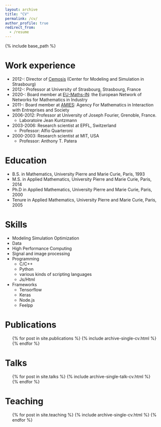 ```yaml
---
layout: archive
title: "CV"
permalink: /cv/
author_profile: true
redirect_from:
  - /resume
---
```


{% include base_path %}

Work experience
======
* 2012-: Director of [Cemosis](https://cemosis.fr) (Center for Modeling and Simulation in Strasbourg)  
* 2012-: Professor at University of Strasbourg, Strasbourg, France
* 2020-: Board member at [EU-Maths-IN](https://www.eu-maths-in.eu/): the European Network of Networks for Mathematics in Industry
* 2011-: Board member at [AMIES](https://www.agence-maths-entreprises.fr/): Agency For Mathematics in Interaction with Entreprises and Society
* 2006-2012: Professor at University of Joseph Fourier, Grenoble, France. 
  * Laboratoire Jean Kuntzmann
* 2003-2006: Research scientist at EPFL, Switzerland
  * Professor: Alfio Quarteroni
* 2000-2003: Research scientist at MIT, USA
  * Professor: Anthony T. Patera

Education
======
* B.S. in Mathematics, University Pierre and Marie Curie, Paris, 1993
* M.S. in Applied Mathematics, University Pierre and Marie Curie, Paris, 2014
* Ph.D in Applied Mathematics, University Pierre and Marie Curie, Paris, 2000 
* Tenure in Applied Mathematics, University Pierre and Marie Curie, Paris, 2005


Skills
======
* Modeling Simulation Optimization
* Data
* High Performance Computing
* Signal and image processing
* Programming
  * C/C++
  * Python
  * various kinds of scripting languages
  * Js/Html
* Frameworks
  * Tensorflow
  * Keras
  * Node.js
  * Feelpp

Publications
======
  <ul>{% for post in site.publications %}
    {% include archive-single-cv.html %}
  {% endfor %}</ul>
  
Talks
======
   <ul>{% for post in site.talks %}
     {% include archive-single-talk-cv.html %}
   {% endfor %}</ul>
  
Teaching
======
  <ul>{% for post in site.teaching %}
    {% include archive-single-cv.html %}
  {% endfor %}</ul>
  

